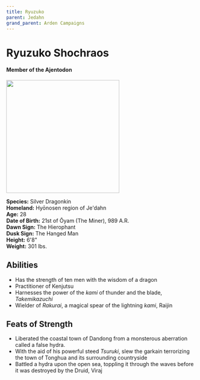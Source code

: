 ```yaml
---
title: Ryuzuko
parent: Jedahn
grand_parent: Arden Campaigns
---
```

  
# Ryuzuko Shochraos
#### Member of the Ajentodon

<img src="https://i.imgur.com/L1cwbt1.png"  width="300">

**Species:** Silver Dragonkin<br>
**Homeland:** Hyōnosen region of Je'dahn<br>
**Age:** 28<br>
**Date of Birth:** 21st of Ōyam (The Miner), 989 A.R.<br>
**Dawn Sign:** The Hierophant<br>
**Dusk Sign:** The Hanged Man<br>
**Height:** 6'8"<br>
**Weight:** 301 lbs.

## Abilities
* Has the strength of ten men with the wisdom of a dragon
* Practitioner of Kenjutsu
* Harnesses the power of the *kami* of thunder and the blade, *Takemikazuchi*
* Wielder of *Rakurai*, a magical spear of the lightning *kami*, Raijin

## Feats of Strength
* Liberated the coastal town of Dandong from a monsterous aberration called a false hydra.
* With the aid of his powerful steed *Tsuruki*, slew the garkain terrorizing the town of Tonghua and its surrounding countryside
* Battled a hydra upon the open sea, toppling it through the waves before it was destroyed by the Druid, Viraj

